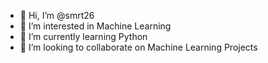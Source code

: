 - 👋 Hi, I’m @smrt26
- 👀 I’m interested in Machine Learning
- 🌱 I’m currently learning Python
- 💞️ I’m looking to collaborate on Machine Learning Projects

<!---
smrt26/smrt26 is a ✨ special ✨ repository because its `README.md` (this file) appears on your GitHub profile.
You can click the Preview link to take a look at your changes.
--->
